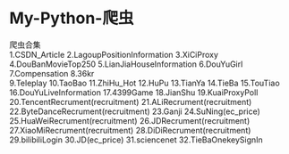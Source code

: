 # My-Python-爬虫
爬虫合集  
1.CSDN_Article
2.LagoupPositionInformation
3.XiCiProxy
4.DouBanMovieTop250
5.LianJiaHouseInformation
6.DouYuGirl
7.Compensation
8.36kr  
9.Teleplay
10.TaoBao
11.ZhiHu_Hot
12.HuPu
13.TianYa
14.TieBa
15.TouTiao
16.DouYuLiveInformation
17.4399Game
18.JianShu
19.KuaiProxyPoll
20.TencentRecrument(recruitment)
21.ALiRecrument(recruitment)
22.ByteDanceRecrument(recruitment)
23.Ganji
24.SuNing(ec_price)
25.HuaWeiRecrument(recruitment)
26.JDRecrument(recruitment)
27.XiaoMiRecrument(recruitment)
28.DiDiRecrument(recruitment)
29.bilibiliLogin
30.JD(ec_price)
31.sciencenet
32.TieBaOnekeySignIn


